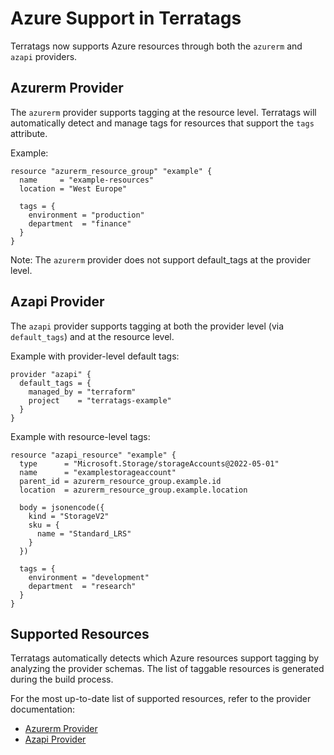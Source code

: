 # Azure Support in Terratags

Terratags now supports Azure resources through both the `azurerm` and `azapi` providers.

## Azurerm Provider

The `azurerm` provider supports tagging at the resource level. Terratags will automatically detect and manage tags for resources that support the `tags` attribute.

Example:

```hcl
resource "azurerm_resource_group" "example" {
  name     = "example-resources"
  location = "West Europe"
  
  tags = {
    environment = "production"
    department  = "finance"
  }
}
```

Note: The `azurerm` provider does not support default_tags at the provider level.

## Azapi Provider

The `azapi` provider supports tagging at both the provider level (via `default_tags`) and at the resource level.

Example with provider-level default tags:

```hcl
provider "azapi" {
  default_tags = {
    managed_by = "terraform"
    project    = "terratags-example"
  }
}
```

Example with resource-level tags:

```hcl
resource "azapi_resource" "example" {
  type      = "Microsoft.Storage/storageAccounts@2022-05-01"
  name      = "examplestorageaccount"
  parent_id = azurerm_resource_group.example.id
  location  = azurerm_resource_group.example.location
  
  body = jsonencode({
    kind = "StorageV2"
    sku = {
      name = "Standard_LRS"
    }
  })

  tags = {
    environment = "development"
    department  = "research"
  }
}
```

## Supported Resources

Terratags automatically detects which Azure resources support tagging by analyzing the provider schemas. The list of taggable resources is generated during the build process.

For the most up-to-date list of supported resources, refer to the provider documentation:
- [Azurerm Provider](https://registry.terraform.io/providers/hashicorp/azurerm/4.31.0)
- [Azapi Provider](https://registry.terraform.io/providers/Azure/azapi/latest/docs)